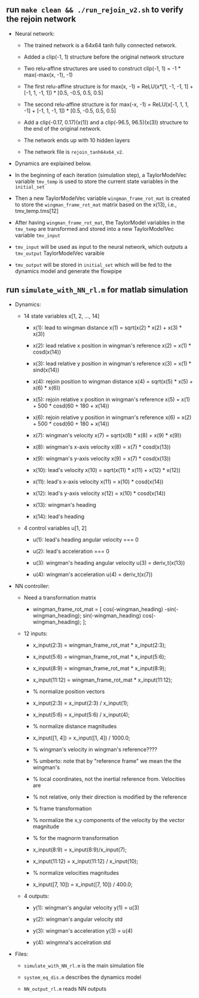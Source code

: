 ## run `make clean && ./run_rejoin_v2.sh` to verify the rejoin network
    
* Neural network:
    
    * The trained network is a 64x64 tanh fully connected network.

    * Added a clip(-1, 1) structure before the original network structure
    
    * Two relu-affine structures are used to construct clip(-1, 1) = -1 * max(-max(x, -1), -1)
    
    * The first relu-affine structure is for max(x, -1) = ReLU(x*[1, -1, -1, 1] + [-1, 1, -1, 1]) * [0.5, -0.5, 0.5, 0.5]
    
    * The second relu-affine structure is for max(-x, -1) = ReLU(x[-1, 1, 1, -1] + [-1, 1, -1, 1]) * [0.5, -0.5, 0.5, 0.5]

    * Add a clip(-0.17, 0.17)(x(1)) and a clip(-96.5, 96.5)(x(3)) structure to the end of the original network. 

    * The network ends up with 10 hidden layers

    * The network file is `rejoin_tanh64x64_v2`.

* Dynamics are explained below. 

* In the beginning of each iteration (simulation step), a TaylorModelVec<Real> variable `tmv_temp` is used to store the current state variables in the `initial_set`

* Then a new TaylorModelVec<Real> variable  `wingman_frame_rot_mat`  is created to store the `wingman_frame_rot_mat` matrix based on the x(13), i.e., tmv_temp.tms[12]

* After having `wingman_frame_rot_mat`, the TaylorModel<Real> variables in the `tmv_temp` are transformed and stored into a new TaylorModelVec<Real> variable `tmv_input`

* `tmv_input` will be used as input to the neural network, which outputs a `tmv_output` TaylorModelVec<Real> varaible

* `tmv_output` will be stored in `initial_set` which will be fed to the dynamics model and generate the flowpipe

 
## run `simulate_with_NN_rl.m` for matlab simulation

* Dynamics:

    *  14 state variables x[1, 2, ..., 14]
    
        *  x(1): lead to wingman distance x(1) = sqrt(x(2) * x(2) + x(3) * x(3))
        
        *  x(2): lead relative x position in wingman's reference   x(2) = x(1) * cosd(x(14))
        
        *  x(3): lead relative y position in wingman's reference   x(3) = x(1) * sind(x(14))
        
        *  x(4): rejoin position to wingman distance   x(4) = sqrt(x(5) * x(5) + x(6) * x(6))
        
        *  x(5): rejoin relative x position in wingman's reference x(5) = x(1) + 500 * cosd(60 + 180 + x(14))
        
        *  x(6): rejoin relative y position in wingman's reference x(6) = x(2) + 500 * cosd(60 + 180 + x(14))
        
        *  x(7): wingman's velocity    x(7) = sqrt(x(8) * x(8) + x(9) * x(9))
        
        *  x(8): wingman's x-axis velocity x(8) = x(7) * cosd(x(13))
        
        *  x(9): wingman's y-axis velocity x(9) = x(7) * cosd(x(13))
        
        *  x(10): lead's velocity x(10) = sqrt(x(11) * x(11) + x(12) * x(12))
        
        *  x(11): lead's x-axis velocity   x(11) = x(10) * cosd(x(14))
        
        *  x(12): lead's y-axis velocity   x(12) = x(10) * cosd(x(14))
        
        *  x(13): wingman's heading  
        
        *  x(14): lead's heading 


    *  4 control variables u[1, 2]
        
        *  u(1): lead's heading angular velocity === 0 
        
        *  u(2): lead's acceleration === 0
        
        *  u(3): wingman's heading angular velocity u(3) = deriv_t(x(13))
        
        *  u(4): wingman's acceleration u(4) = deriv_t(x(7))

*  NN controller:

    *   Need a transformation matrix 

        *   wingman_frame_rot_mat = [
            cos(-wingman_heading) -sin(-wingman_heading);
            sin(-wingman_heading) cos(-wingman_heading);
        ];

    *  12 inputs:
       
        *   x_input(2:3) = wingman_frame_rot_mat * x_input(2:3);
        
        *   x_input(5:6) = wingman_frame_rot_mat * x_input(5:6);
    
        *   x_input(8:9) = wingman_frame_rot_mat * x_input(8:9);
    
        *   x_input(11:12) = wingman_frame_rot_mat * x_input(11:12);
   
        *   % normalize position vectors
    
        *   x_input(2:3) = x_input(2:3) / x_input(1);
    
        *   x_input(5:6) = x_input(5:6) / x_input(4);
   
        *   % normalize distance magnitudes

        *   x_input([1, 4]) = x_input([1, 4]) / 1000.0;
 
        *   % wingman's velocity in wingman's reference????
        
        *   %   umberto: note that by "reference frame" we mean the the wingman's
        
        *   %       local coordinates, not the inertial reference from. Velocities are
        
        *   %       not relative, only their direction is modified by the reference
        
        *   %       frame transformation
   
        *   % normalize the x,y components of the velocity by the vector magnitude
        
        *   % for the magnorm transformation
        
        *   x_input(8:9) = x_input(8:9)/x_input(7);
        
        *   x_input(11:12) = x_input(11:12) / x_input(10);
  
        *   % normalize velocities magnitudes
    
        *   x_input([7, 10]) = x_input([7, 10]) / 400.0;
    
    *  4 outputs:
        
        *  y(1): wingman's angular velocity y(1) = u(3)
        
        *  y(2): wingman's angular velocity std 
        
        *  y(3): wingman's acceleration y(3) = u(4)
        
        *  y(4): wingmna's accelration std



*  Files:
    
    *  `simulate_with_NN_rl.m` is the main simulation file
    
    *  `system_eq_dis.m` describes the dynamics model
    
    *  `NN_output_rl.m` reads NN outputs
